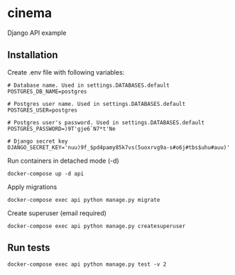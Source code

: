 # cinema
Django API example

## Installation
Create .env file with following variables:
```
# Database name. Used in settings.DATABASES.default
POSTGRES_DB_NAME=postgres

# Postgres user name. Used in settings.DATABASES.default
POSTGRES_USER=postgres

# Postgres user's password. Used in settings.DATABASES.default
POSTGRES_PASSWORD=)9T'gje6`N7*t'Ne

# Django secret key
DJANGO_SECRET_KEY='nuu)9f_$pd4pamy85k7vs(5uoxrvg9a-s#o6j#tbs$uhu#auu)'

```  

Run containers in detached mode (-d)
```
docker-compose up -d api
```

Apply migrations
```
docker-compose exec api python manage.py migrate
```

Create superuser (email required)
```
docker-compose exec api python manage.py createsuperuser
```

## Run tests
```
docker-compose exec api python manage.py test -v 2
```